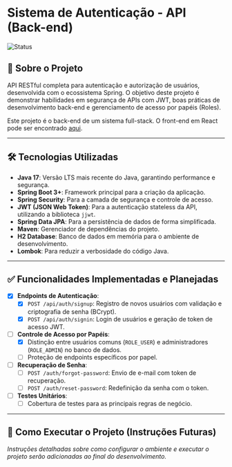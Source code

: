 # Sistema de Autenticação - API (Back-end)

![Status](https://img.shields.io/badge/STATUS-EM%20DESENVOLVIMENTO-yellow)

## 📖 Sobre o Projeto

API RESTful completa para autenticação e autorização de usuários, desenvolvida com o ecossistema Spring. O objetivo deste projeto é demonstrar habilidades em segurança de APIs com JWT, boas práticas de desenvolvimento back-end e gerenciamento de acesso por papéis (Roles).

Este projeto é o back-end de um sistema full-stack. O front-end em React pode ser encontrado [aqui](link-para-seu-futuro-repo-do-front).

---

## 🛠️ Tecnologias Utilizadas

- **Java 17**: Versão LTS mais recente do Java, garantindo performance e segurança.
- **Spring Boot 3+**: Framework principal para a criação da aplicação.
- **Spring Security**: Para a camada de segurança e controle de acesso.
- **JWT (JSON Web Token)**: Para a autenticação stateless da API, utilizando a biblioteca `jjwt`.
- **Spring Data JPA**: Para a persistência de dados de forma simplificada.
- **Maven**: Gerenciador de dependências do projeto.
- **H2 Database**: Banco de dados em memória para o ambiente de desenvolvimento.
- **Lombok**: Para reduzir a verbosidade do código Java.

---

## ✅ Funcionalidades Implementadas e Planejadas

- [x] **Endpoints de Autenticação**:
    - [x] `POST /api/auth/signup`: Registro de novos usuários com validação e criptografia de senha (BCrypt).
    - [x] `POST /api/auth/signin`: Login de usuários e geração de token de acesso JWT.
- [ ] **Controle de Acesso por Papéis**:
    - [x] Distinção entre usuários comuns (`ROLE_USER`) e administradores (`ROLE_ADMIN`) no banco de dados.
    - [ ] Proteção de endpoints específicos por papel.
- [ ] **Recuperação de Senha**:
    - [ ] `POST /auth/forgot-password`: Envio de e-mail com token de recuperação.
    - [ ] `POST /auth/reset-password`: Redefinição da senha com o token.
- [ ] **Testes Unitários**:
    - [ ] Cobertura de testes para as principais regras de negócio.

---

## 🚀 Como Executar o Projeto (Instruções Futuras)

*Instruções detalhadas sobre como configurar o ambiente e executar o projeto serão adicionadas ao final do desenvolvimento.*